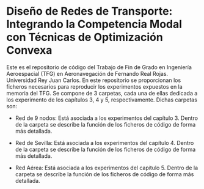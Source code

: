 # Diseño de Redes de Transporte: Integrando la Competencia Modal con Técnicas de Optimización Convexa
Este es el repositorio de código del Trabajo de Fin de Grado en Ingeniería Aeroespacial (TFG) en Aeronavegación de Fernando Real Rojas. Universidad Rey Juan Carlos.
En este repositorio se proporcionan los ficheros necesarios para reproducir los experimentos expuestos en la memoria del TFG. Se compone de 3 carpetas, cada una de ellas dedicada a los experimento de los capítulos 3, 4 y 5, respectivamente.
Dichas carpetas son:

- Red de 9 nodos: Está asociada a los experimentos del capítulo 3. Dentro de la carpeta se describe la función de los ficheros de código de forma más detallada.

- Red de Sevilla: Está asociada a los experimentos del capítulo 4. Dentro de la carpeta se describe la función de los ficheros de código de forma más detallada.

- Red Aérea: Está asociada a los experimentos del capítulo 5. Dentro de la carpeta se describe la función de los ficheros de código de forma más detallada.
